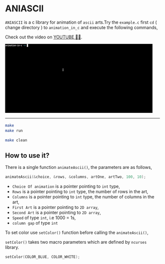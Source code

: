 # ANIASCII

`ANIASCII` is a c library for animation of `ascii` arts.Try the `example.c` first `cd` ( change directory ) to `animation_in_c` and execute the following commands,

Check out the video on [YOUTUBE 🔗🔗](https://www.youtube.com/watch?v=VaIm3Gz-rxA).

![animation in c](https://raw.githubusercontent.com/surajkareppagol/Assets/main/1%20-%20AniASCII/ANIASCII.gif)

---

```bash
make
make run
```

```bash
make clean
```

## How to use it?

There is a single function `animateAscii()`, the parameters are as follows,

```c
animateAscii(&choice, &rows, &columns, artOne, artTwo, 100, 10);
```

- `Choice Of animation` is a pointer pointing to `int` type,
- `Rows` is a pointer pointing to `int` type, the number of rows in the art,
- `Columns` is a pointer pointing to `int` type, the number of columns in the art,
- `First Art` is a pointer pointing to `2D array`,
- `Second Art` is a pointer pointing to `2D array`,
- `Speed` of type `int`, i.e 1000 = 1s,
- `column gap` of type `int`

To set color use `setColor()` function before calling the `animateAscii()`,

`setColor()` takes two macro parameters which are defined by `ncurses` library.

```c
setColor(COLOR_BLUE, COLOR_WHITE);
```
